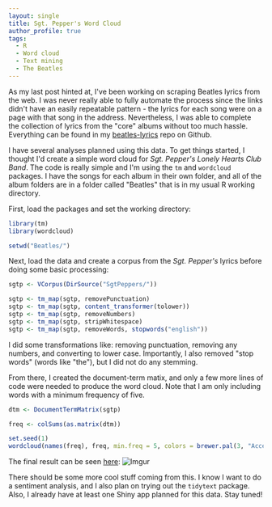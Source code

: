 ```yaml
---
layout: single
title: Sgt. Pepper's Word Cloud
author_profile: true
tags: 
  - R
  - Word cloud
  - Text mining
  - The Beatles
---
```


As my last post hinted at, I've been working on scraping Beatles lyrics from the web.  I was never really able to fully automate the process since the links didn't have an easily repeatable pattern - the lyrics for each song were on a page with that song in the address.  Nevertheless, I was able to complete the collection of lyrics from the "core" albums without too much hassle.  Everything can be found in my [beatles-lyrics](https://github.com/tylerlewiscook/beatles-lyrics) repo on Github.

I have several analyses planned using this data.  To get things started, I thought I'd create a simple word cloud for *Sgt. Pepper's Lonely Hearts Club Band*.  The code is really simple and I'm using the `tm` and `wordcloud` packages.  I have the songs for each album in their own folder, and all of the album folders are in a folder called "Beatles" that is in my usual R working directory.

First, load the packages and set the working directory:
```r
library(tm)
library(wordcloud)

setwd("Beatles/")
```
Next, load the data and create a corpus from the *Sgt. Pepper's* lyrics before doing some basic processing:
```r
sgtp <- VCorpus(DirSource("SgtPeppers/"))

sgtp <- tm_map(sgtp, removePunctuation)
sgtp <- tm_map(sgtp, content_transformer(tolower))
sgtp <- tm_map(sgtp, removeNumbers)
sgtp <- tm_map(sgtp, stripWhitespace)
sgtp <- tm_map(sgtp, removeWords, stopwords("english")) 
```
I did some transformations like: removing punctuation, removing any numbers, and converting to lower case.  Importantly, I also removed "stop words" (words like "the"), but I did not do any stemming.

From there, I created the document-term matix, and only a few more lines of code were needed to produce the word cloud.  Note that I am only including words with a minimum frequency of five.
```r
dtm <- DocumentTermMatrix(sgtp)

freq <- colSums(as.matrix(dtm))

set.seed(1)
wordcloud(names(freq), freq, min.freq = 5, colors = brewer.pal(3, "Accent"))
```
The final result can be seen [here](https://i.imgur.com/oVXNNpZ.png):
![Imgur](https://i.imgur.com/oVXNNpZ.png)

There should be some more cool stuff coming from this. I know I want to do a sentiment analysis, and I also plan on trying out the `tidytext` package.  Also, I already have at least one Shiny app planned for this data.  Stay tuned!
